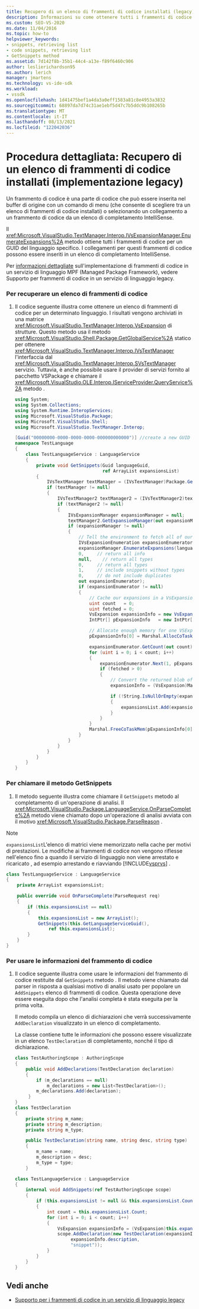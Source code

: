```yaml
---
title: Recupero di un elenco di frammenti di codice installati (legacy) | Microsoft Docs
description: Informazioni su come ottenere tutti i frammenti di codice per un GUID del linguaggio specifico. I collegamenti per questi frammenti di codice possono essere inseriti in un elenco di completamento IntelliSense.
ms.custom: SEO-VS-2020
ms.date: 11/04/2016
ms.topic: how-to
helpviewer_keywords:
- snippets, retrieving list
- code snippets, retrieving list
- GetSnippets method
ms.assetid: 7d142f8b-35b1-44c4-a13e-f89f6460c906
author: leslierichardson95
ms.author: lerich
manager: jmartens
ms.technology: vs-ide-sdk
ms.workload:
- vssdk
ms.openlocfilehash: 1d41475bef1a4da3a0eff1583a81c8e4953a3832
ms.sourcegitcommit: 68897da7d74c31ae1ebf5d47c7b5ddc9b108265b
ms.translationtype: MT
ms.contentlocale: it-IT
ms.lasthandoff: 08/13/2021
ms.locfileid: "122042036"
---
```

# <a name="walkthrough-getting-a-list-of-installed-code-snippets-legacy-implementation"></a>Procedura dettagliata: Recupero di un elenco di frammenti di codice installati (implementazione legacy)
Un frammento di codice è una parte di codice che può essere inserita nel buffer di origine con un comando di menu (che consente di scegliere tra un elenco di frammenti di codice installati) o selezionando un collegamento a un frammento di codice da un elenco di completamento IntelliSense.

 Il <xref:Microsoft.VisualStudio.TextManager.Interop.IVsExpansionManager.EnumerateExpansions%2A> metodo ottiene tutti i frammenti di codice per un GUID del linguaggio specifico. I collegamenti per questi frammenti di codice possono essere inseriti in un elenco di completamento IntelliSense.

 Per [informazioni dettagliate](../../extensibility/internals/support-for-code-snippets-in-a-legacy-language-service.md) sull'implementazione di frammenti di codice in un servizio di linguaggio MPF (Managed Package Framework), vedere Supporto per frammenti di codice in un servizio di linguaggio legacy.

### <a name="to-retrieve-a-list-of-code-snippets"></a>Per recuperare un elenco di frammenti di codice

1. Il codice seguente illustra come ottenere un elenco di frammenti di codice per un determinato linguaggio. I risultati vengono archiviati in una matrice <xref:Microsoft.VisualStudio.TextManager.Interop.VsExpansion> di strutture. Questo metodo usa il metodo <xref:Microsoft.VisualStudio.Shell.Package.GetGlobalService%2A> statico per ottenere <xref:Microsoft.VisualStudio.TextManager.Interop.IVsTextManager> l'interfaccia dal <xref:Microsoft.VisualStudio.TextManager.Interop.SVsTextManager> servizio. Tuttavia, è anche possibile usare il provider di servizi fornito al pacchetto VSPackage e chiamare il <xref:Microsoft.VisualStudio.OLE.Interop.IServiceProvider.QueryService%2A> metodo .

    ```csharp
    using System;
    using System.Collections;
    using System.Runtime.InteropServices;
    using Microsoft.VisualStudio.Package;
    using Microsoft.VisualStudio.Shell;
    using Microsoft.VisualStudio.TextManager.Interop;

    [Guid("00000000-0000-0000-0000-000000000000")] //create a new GUID for the language service
    namespace TestLanguage
    {
        class TestLanguageService : LanguageService
        {
            private void GetSnippets(Guid languageGuid,
                                     ref ArrayList expansionsList)
            {
                IVsTextManager textManager = (IVsTextManager)Package.GetGlobalService(typeof(SVsTextManager));
                if (textManager != null)
                {
                    IVsTextManager2 textManager2 = (IVsTextManager2)textManager;
                    if (textManager2 != null)
                    {
                        IVsExpansionManager expansionManager = null;
                        textManager2.GetExpansionManager(out expansionManager);
                        if (expansionManager != null)
                        {
                            // Tell the environment to fetch all of our snippets.
                            IVsExpansionEnumeration expansionEnumerator = null;
                            expansionManager.EnumerateExpansions(languageGuid,
                            0,     // return all info
                            null,    // return all types
                            0,     // return all types
                            1,     // include snippets without types
                            0,     // do not include duplicates
                            out expansionEnumerator);
                            if (expansionEnumerator != null)
                            {
                                // Cache our expansions in a VsExpansion array
                                uint count   = 0;
                                uint fetched = 0;
                                VsExpansion expansionInfo = new VsExpansion();
                                IntPtr[] pExpansionInfo   = new IntPtr[1];

                                // Allocate enough memory for one VSExpansion structure. This memory is filled in by the Next method.
                                pExpansionInfo[0] = Marshal.AllocCoTaskMem(Marshal.SizeOf(expansionInfo));

                                expansionEnumerator.GetCount(out count);
                                for (uint i = 0; i < count; i++)
                                {
                                    expansionEnumerator.Next(1, pExpansionInfo, out fetched);
                                    if (fetched > 0)
                                    {
                                        // Convert the returned blob of data into a structure that can be read in managed code.
                                        expansionInfo = (VsExpansion)Marshal.PtrToStructure(pExpansionInfo[0], typeof(VsExpansion));

                                        if (!String.IsNullOrEmpty(expansionInfo.shortcut))
                                        {
                                            expansionsList.Add(expansionInfo);
                                        }
                                    }
                                }
                                Marshal.FreeCoTaskMem(pExpansionInfo[0]);
                            }
                        }
                    }
                }
            }
        }
    }
    ```

### <a name="to-call-the-getsnippets-method"></a>Per chiamare il metodo GetSnippets

1. Il metodo seguente illustra come chiamare il `GetSnippets` metodo al completamento di un'operazione di analisi. Il <xref:Microsoft.VisualStudio.Package.LanguageService.OnParseComplete%2A> metodo viene chiamato dopo un'operazione di analisi avviata con il motivo <xref:Microsoft.VisualStudio.Package.ParseReason> .

> [!NOTE]
> `expansionsList`L'elenco di matrici viene memorizzato nella cache per motivi di prestazioni. Le modifiche ai frammenti di codice non vengono riflesse nell'elenco fino a quando il servizio di linguaggio non viene arrestato e ricaricato , ad esempio arrestando e riavviando [!INCLUDE[vsprvs](../../code-quality/includes/vsprvs_md.md)] .

```csharp
class TestLanguageService : LanguageService
{
    private ArrayList expansionsList;

    public override void OnParseComplete(ParseRequest req)
    {
        if (this.expansionsList == null)
        {
            this.expansionsList = new ArrayList();
            GetSnippets(this.GetLanguageServiceGuid(),
                ref this.expansionsList);
        }
    }
}
```

### <a name="to-use-the-snippet-information"></a>Per usare le informazioni del frammento di codice

1. Il codice seguente illustra come usare le informazioni del frammento di codice restituite dal `GetSnippets` metodo . Il metodo viene chiamato dal parser in risposta a qualsiasi motivo di analisi usato per popolare un `AddSnippets` elenco di frammenti di codice. Questa operazione deve essere eseguita dopo che l'analisi completa è stata eseguita per la prima volta.

     Il metodo compila un elenco di dichiarazioni che verrà successivamente `AddDeclaration` visualizzato in un elenco di completamento.

     La classe contiene tutte le informazioni che possono essere visualizzate in un elenco `TestDeclaration` di completamento, nonché il tipo di dichiarazione.

    ```csharp
    class TestAuthoringScope : AuthoringScope
    {
        public void AddDeclarations(TestDeclaration declaration)
        {
            if (m_declarations == null)
                m_declarations = new List<TestDeclaration>();
            m_declarations.Add(declaration);
         }
    }
    class TestDeclaration
    {
        private string m_name;
        private string m_description;
        private string m_type;

        public TestDeclaration(string name, string desc, string type)
        {
            m_name = name;
            m_description = desc;
            m_type = type;
        }

    class TestLanguageService : LanguageService
    {
        internal void AddSnippets(ref TestAuthoringScope scope)
        {
            if (this.expansionsList != null && this.expansionsList.Count > 0)
            {
                int count = this.expansionsList.Count;
                for (int i = 0; i < count; i++)
                {
                    VsExpansion expansionInfo = (VsExpansion)this.expansionsList[i];
                    scope.AddDeclaration(new TestDeclaration(expansionInfo.title,
                         expansionInfo.description,
                         "snippet"));
                }
            }
        }
    }

    ```

## <a name="see-also"></a>Vedi anche
- [Supporto per i frammenti di codice in un servizio di linguaggio legacy](../../extensibility/internals/support-for-code-snippets-in-a-legacy-language-service.md)
